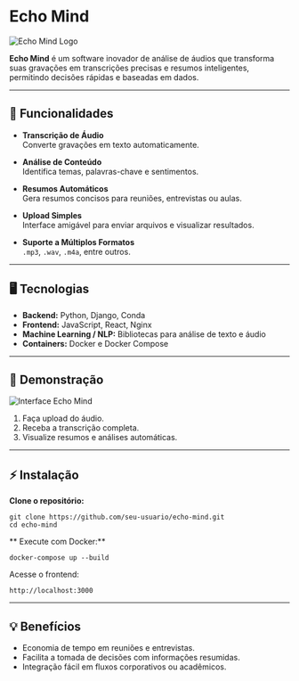 # Echo Mind

![Echo Mind Logo](./docs/logo.png)

**Echo Mind** é um software inovador de análise de áudios que transforma suas gravações em transcrições precisas e resumos inteligentes, permitindo decisões rápidas e baseadas em dados.

---

## 🌟 Funcionalidades

- **Transcrição de Áudio**  
  Converte gravações em texto automaticamente.

- **Análise de Conteúdo**  
  Identifica temas, palavras-chave e sentimentos.

- **Resumos Automáticos**  
  Gera resumos concisos para reuniões, entrevistas ou aulas.

- **Upload Simples**  
  Interface amigável para enviar arquivos e visualizar resultados.

- **Suporte a Múltiplos Formatos**  
  `.mp3`, `.wav`, `.m4a`, entre outros.

---

## 🖥️ Tecnologias

- **Backend:** Python, Django, Conda  
- **Frontend:** JavaScript, React, Nginx  
- **Machine Learning / NLP:** Bibliotecas para análise de texto e áudio  
- **Containers:** Docker e Docker Compose

---

## 🚀 Demonstração

![Interface Echo Mind](./docs/demo.png)

1. Faça upload do áudio.  
2. Receba a transcrição completa.  
3. Visualize resumos e análises automáticas.

---

## ⚡ Instalação

**Clone o repositório:**  
```
git clone https://github.com/seu-usuario/echo-mind.git
cd echo-mind
```
** Execute com Docker:**
```
docker-compose up --build
```
Acesse o frontend:
```
http://localhost:3000
```
---
## 💡 Benefícios

* Economia de tempo em reuniões e entrevistas.
* Facilita a tomada de decisões com informações resumidas.
* Integração fácil em fluxos corporativos ou acadêmicos.
